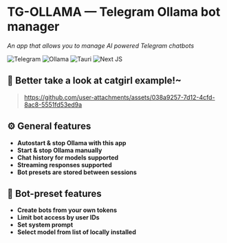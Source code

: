 # TG-OLLAMA — Telegram Ollama bot manager
_An app that allows you to manage AI powered Telegram chatbots_

![Telegram](https://img.shields.io/badge/Telegram-26A5E4?logo=telegram&logoColor=fff&style=for-the-badge)
![Ollama](https://img.shields.io/badge/Ollama-000?logo=ollama&logoColor=fff&style=for-the-badge)
![Tauri](https://img.shields.io/badge/tauri-%2324C8DB.svg?style=for-the-badge&logo=tauri&logoColor=%23FFFFFF)
![Next JS](https://img.shields.io/badge/Next-black?style=for-the-badge&logo=next.js&logoColor=white)

## 🎀 Better take a look at catgirl example!~
> https://github.com/user-attachments/assets/038a9257-7d12-4cfd-8ac8-5551fd53ed9a

## ⚙️ General features
- **Autostart & stop Ollama with this app**
- **Start & stop Ollama manually**
- **Chat history for models supported**
- **Streaming responses supported**
- **Bot presets are stored between sessions**
## 🤖 Bot-preset features
- **Create bots from your own tokens**
- **Limit bot access by user IDs**
- **Set system prompt**
- **Select model from list of locally installed**
